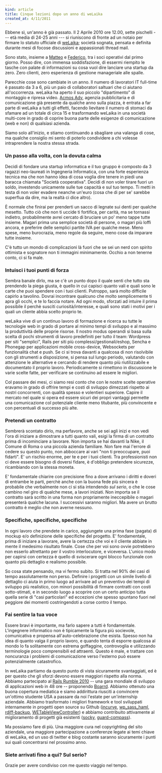 ```yaml
---
kind: article
title: Cinque lezioni dopo un anno di weLaika
created_at: 4/11/2011
---
```


Ebbene sì, un'anno è già passato. Il 2 Aprile 2010 ore 12.00, sette pischelli --- età media di 24-25 anni --- si riuniscono di fronte ad un notaio per firmare lo statuto ufficiale di [weLaika][welaika]; società sognata, pensata e definita durante mesi di focose discussioni e appassionati thread mail.

Sono stato, insieme a [Matteo][mat_jack1] e [Federico][jimmy2k], tra i soci operativi dal primo giorno. Posso dire, con immensa soddisfazione, di essermi riempito le tasche con palate di informazioni su cosa vuol dire lanciare una startup da zero. Zero clienti, zero esperienza di gestione manageriale alle spalle.

Parecchie cose sono cambiate in un anno. Il numero di lavoratori IT full-time è passato da 3 a 6, più un paio di collaboratori saltuari che ci aiutano all'occorrenza. weLaika ha aperto il suo piccolo "dipartimento" di montaggio e ripresa video. [Acmos Adv](http://acmosadv.net/), agenzia pubblicitaria e di comunicazione già presente da qualche anno sulla piazza, è entrata a far parte di weLaika a tutti gli effetti, facendo lievitare il numero di stomaci da sfamare ad un totale di circa 15 e trasformando weLaika in una società multi-core in grado di coprire buona parte delle esigenze di comunicazione (web e non) di qualsiasi azienda.

Siamo solo all'inizio, e stiamo continuando a sbagliare una valanga di cose, ma qualche consiglio mi sento di poterlo condividere a chi volesse intraprendere la nostra stessa strada.

### Un passo alla volta, con la dovuta calma

Decidi di fondare una startup informatica e il tuo gruppo è composto da 3 ragazzi neo-laureati in Ingegneria Informatica, con una forte esperienza tecnica ma che non hanno idea di cosa voglia dire tenere in piedi una baracca chiamata "Società cooperativa". Decidi di non voler tirare fuori un soldo, investendo unicamente sulle tue capacità e sul tuo tempo. Ti metti in testa di non voler evadere neanche un'euro (cosa che di per se' sarebbe superflua da dire, ma la realtà ci dice altro).

È normale che finirai per prenderti un sacco di legnate sui denti per qualche mesetto. Tutto ciò che non ti uccide ti fortifica, per carità, ma se tornassi indietro, probabilmente avrei cercato di bruciare un po' meno tappe tutte insieme. Magari prima una semplice società di persone, o magari più loffi ancora, e preferire delle semplici partite IVA per qualche mese. Meno spese, meno burocrazia, meno regole da seguire, meno cose da imparare tutte insieme.

C'è tutto un mondo di complicazioni là fuori che se sei un nerd con spirito ottimista e sognatore non ti immagini minimamente. Occhio a non tenerne conto, ci si fa male.

### Intuisci i tuoi punti di forza

Sembra banale dirlo, ma se c'è un punto dopo il quale senti che tutto sta prendendo la piega giusta, è quello in cui capisci quanto vali e quali sono le carte che puoi spendere con i tuoi clienti. Putroppo, sarà molto difficile capirlo a tavolino. Dovrai incontrare qualcuno che molto semplicemente ti apra gli occhi, e te lo faccia notare. Ad ogni modo, sforzati ad intuire il prima possibile il perchè susciti curiosità/interesse, e quali sono stati i motivi per i quali un cliente abbia scelto proprio te.

weLaika vive di un continuo lavoro di formazione e ricerca su tutte le tecnologie web in grado di portare al minimo tempi di sviluppo e al massimo la produttività delle proprie risorse. Il nostro modus operandi si basa sulla scelta di pochi strumenti di lavoro predefiniti per tutto il team: Wordpress per siti "semplici", Rails per siti più complessi/gestionali/eshop, Sencha e Phonegap per applicazioni mobile cross-device, Websockets per funzionalità chat e push. Se ci si trova davanti a qualcosa di non risolvibile con gli strumenti a disposizione, si pensa sul lungo periodo, valutando con attenzione le alternative e cercando di rendere quanto più riutilizzabile e documentato il proprio lavoro. Periodicamente si rimettono in discussione le varie scelte fatte, per verificare se continuino ad essere le migliori.

Col passare dei mesi, ci siamo resi conto che con le nostre scelte operative eravamo in grado di offrire tempi e costi di sviluppo dimezzati rispetto ai nostri concorrenti, con qualità spesso e volentieri superiore. Capire il mercato nel quale si opera ed essere sicuri dei propri vantaggi permette una comunicazione col potenziale cliente meno titubante, più convincente e con percentuali di successo più alte.

### Pretendi un contratto

Sembrerà scontato dirlo, ma perfavore, anche se sei agli inizi e non vedi l'ora di iniziare a dimostrare a tutti quanto vali, esigi la firma di un contratto prima di incominciare a lavorare. Non importa se hai davanti la Nike, il Comune di Roma o una piccola azienda familiare. Non fare mai l'errore di cedere su questo punto, non abboccare ai vari "non ti preoccupare, puoi fidarti". E' un rischio enorme, per te e per i tuoi clienti. Tra professionisti non ci deve essere bisogno di doversi fidare, è d'obbligo pretendere sicurezze, ricambiando con la stessa moneta.

E' fondamentale chiarire con precisione fino a dove arrivano i diritti e doveri di entrambe le parti, perchè anche con la buona fede più sincera è probabile che verbalmente non ci si stia intendendo *sul serio*, o che le cose cambino nel giro di qualche mese, a lavori iniziati. Non importa se il contratto sarà scritto in una forma non propriamente ineccepibile o magari presenterà qualche lacuna. I successivi saranno migliori. Ma avere un brutto contratto è meglio che non averne nessuno.

### Specifiche, specifiche, specifiche

In ogni lavoro che prendete in carico, aggiungete una prima fase (pagata) di mockup e/o definizione delle specifiche del progetto. E' fondamentale, prima di iniziare a lavorare, avere la certezza che voi e il cliente abbiate in mente il medesimo risultato finale. Cose che per voi sono ovvie potrebbero non esserlo altrettanto per il vostro interlocutore, e viceversa. L'unico modo per capirsi con certezza è quello di sviscerare ogni blocco funzionale con quanto più dettaglio e realismo possibile.

So cosa state pensando, ma vi fermo subito. Si tratta nel 90% dei casi di tempo assolutamente non perso. Definire i progetti con un simile livello di dettaglio ci aiuta in primo luogo ad arrivare ad un preventivo dei tempi di sviluppo più realistico, con minori possibilità di firmare contratti con costi sotto-stimati, e in secondo luogo a scoprire con un certo anticipo tutta quella serie di "casi particolari" ed eccezioni che spesso spuntano fuori nel peggiore dei momenti costringendoti a corse contro il tempo.

### Fai sentire la tua voce

Essere bravi è importante, ma farlo sapere a tutti è fondamentale. L'ingegnere informatico non è tipicamente la figura più socievole, comunicativa e propensa all'auto-celebrazione che esista. Spesso non ha idea di quanto valga il proprio lavoro, e quando tenta di esporre qualcosa al mondo lo fa solitamente con estrema goffaggine, controvoglia e utilizzando terminologie poco comprensibili ed attraenti. Questo è male, e trattare con noncuranza i problemi di comunicazione verso l'esterno può essere potenzialmente catastrofico.

In weLaika partiamo da questo punto di vista sicuramente svantaggiati, ed è per questo che gli sforzi devono essere maggiori rispetto alla norma. Abbiamo partecipato al [Rails Rumble 2010](http://railsrumble.com) -- una gara mondiale di sviluppo di applicazioni web in 48 ore -- proponendo [Boarrd](http://boarrd.com/). Abbiamo ottenuto una buona copertura mediatica e siamo addirittura riusciti a convincere un'ottimo studente USA a passare da noi l'estate per  un'internship aziendale. Abbiamo trasformato i migliori framework e tool sviluppati internamente in progetti open source su Github ([incurve](http://rubygems.org/gems/incurve), [wp\_sass\_haml](https://github.com/welaika/wp_sass_haml), [rdiff-backup](https://github.com/endorama/rdiff-backup-BASH-script), [WETableViewController](https://github.com/welaika/WETableViewController)) e abbiamo contribuito attivamente al miglioramento di progetti già esistenti ([socky](http://socky.org/), [guard-compass](https://github.com/welaika/guard-compass)).

Ma possiamo fare di più. Una maggiore cura nel copyrighting del sito aziendale, una maggiore partecipazione a conferenze legate ai temi chiave di weLaika, ed un uso di twitter e blog costante saranno sicuramente i punti sui quali concentrarsi nel prossimo anno.

### Siete arrivati fino a qui? Sul serio?

Grazie per avere condiviso con me questo viaggio nel tempo.

[welaika]: http://welaika.com
[mat_jack1]: http://twitter.com/mat_jack1
[jimmy2k]: http://twitter.com/Jimmy2K